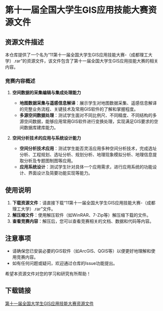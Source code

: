 # 第十一届全国大学生GIS应用技能大赛资源文件

## 资源文件描述

本仓库提供了一个名为“11第十一届全国大学生GIS应用技能大赛-（成都理工大学）.rar”的资源文件，该文件包含了第十一届全国大学生GIS应用技能大赛的相关内容。

### 竞赛内容概述

1. **空间数据的采集编辑与集成处理能力**
   - **地图数据采集与遥感信息解译**：展示学生对地图数据采集、遥感信息解译的完整业务流程、关键技术及常用GIS软件的了解和掌握程度。
   - **多源空间数据处理**：测试学生面对不同比例尺、不同精度、不同结构的多源空间数据，能够应用常用GIS软件进行变换处理，实现满足GIS要求的空间数据库建库能力。

2. **空间分析技术的应用与系统设计能力**
   - **空间分析技术应用**：测试学生能否灵活应用多种空间分析技术，完成选址分析、工程规划、选址分析、规划分析、地理现象模拟分析、地理信息提取分析及专题图制图等应用。
   - **应用系统设计**：测试学生针对具体一个应用需求，进行应用系统的功能设计、界面设计及简要功能实现等能力。

## 使用说明

1. **下载资源文件**：请直接下载“11第十一届全国大学生GIS应用技能大赛-（成都理工大学）.rar”文件。
2. **解压缩文件**：使用解压软件（如WinRAR、7-Zip等）解压缩下载的文件。
3. **查看竞赛内容**：解压后，您可以查看竞赛相关的文档、数据和代码等内容。

## 注意事项

- 请确保您已安装必要的GIS软件（如ArcGIS、QGIS等）以便更好地理解和使用竞赛内容。
- 如有任何问题或疑问，欢迎通过仓库的Issue功能提出。

希望本资源文件对您的学习和研究有所帮助！

## 下载链接

[第十一届全国大学生GIS应用技能大赛资源文件](https://pan.quark.cn/s/f9d3c9ba313a)
